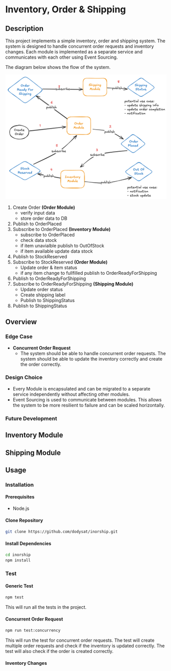# Inventory, Order & Shipping

## Description

This project implements a simple inventory, order and shipping system. The system is designed to handle concurrent order requests and inventory changes. Each module is implemented as a separate service and communicates with each other using Event Sourcing.

The diagram below shows the flow of the system.

![Diagram](docs/diagram.png)

1. Create Order **(Order Module)**
   - verify input data
   - store order data to DB
2. Publish to OrderPlaced
3. Subscribe to OrderPlaced **(Inventory Module)**
   - subscribe to OrderPlaced
   - check data stock
   - if item unavialble publish to OutOfStock
   - if item available update data stock
4. Publish to StockReserved
5. Subscribe to StockReserved **(Order Module)**
   - Update order & item status
   - if any item change to fullfilled publish to OrderReadyForShipping
6. Publish to OrderReadyForShipping
7. Subscribe to OrderReadyForShipping **(Shipping Module)**
   - Update order status
   - Create shipping label
   - Publish to ShippingStatus
8. Publish to ShippingStatus

## Overview

### Edge Case

- **Concurrent Order Request**
  - The system should be able to handle concurrent order requests. The system should be able to update the inventory correctly and create the order correctly.

### Design Choice

- Every Module is encapsulated and can be migrated to a separate service independently without affecting other modules.
- Event Sourcing is used to communicate between modules. This allows the system to be more resilient to failure and can be scaled horizontally.

### Future Development

## Inventory Module

## Shipping Module

## Usage

### Installation

#### Prerequisites

- Node.js

#### Clone Repository

```bash
git clone https://github.com/dodysat/inorship.git
```

#### Install Dependencies

```bash
cd inorship
npm install
```

### Test

#### Generic Test

```bash
npm test
```

This will run all the tests in the project.

#### Concurrent Order Request

```bash
npm run test:concurrency
```

This will run the test for concurrent order requests. The test will create multiple order requests and check if the inventory is updated correctly. The test will also check if the order is created correctly.

#### Inventory Changes

